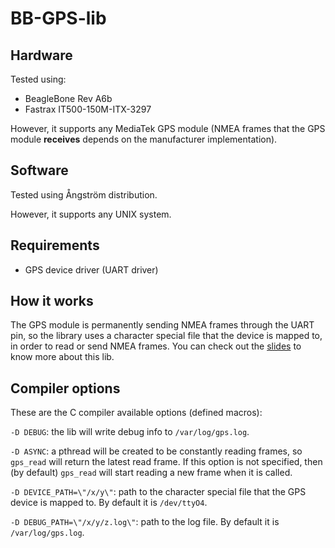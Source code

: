 # BB-GPS-lib

## Hardware
Tested using:
* BeagleBone Rev A6b
* Fastrax IT500-150M-ITX-3297

However, it supports any MediaTek GPS module (NMEA frames that the GPS module **receives** depends on the manufacturer implementation).

## Software
Tested using Ångström distribution.

However, it supports any UNIX system.

## Requirements
* GPS device driver (UART driver)

## How it works
The GPS module is permanently sending NMEA frames through the UART pin, so the library uses a character special file that the device is mapped to, in order to read or send NMEA frames.
You can check out the [slides](https://es.slideshare.net/secret/amAhmfrAIkJb4t) to know more about this lib.

## Compiler options
These are the C compiler available options (defined macros):

``-D DEBUG``: the lib will write debug info to ``/var/log/gps.log``.

``-D ASYNC``: a pthread will be created to be constantly reading frames, so ``gps_read`` will return the latest read frame. If this option is not specified, then (by default) ``gps_read`` will start reading a new frame when it is called.

``-D DEVICE_PATH=\"/x/y\"``: path to the character special file that the GPS device is mapped to. By default it is ``/dev/ttyO4``.

``-D DEBUG_PATH=\"/x/y/z.log\"``: path to the log file. By default it is ``/var/log/gps.log``.
